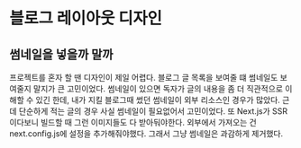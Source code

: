 # 블로그 레이아웃 디자인

## 썸네일을 넣을까 말까 

프로젝트를 혼자 할 땐 디자인이 제일 어렵다. 블로그 글 목록을 보여줄 떄 썸네일도 보여줄지 말지가 큰 고민이었다. 썸네일이 있으면 독자가 글의 내용을 좀 더 직관적으로 이해할 수 있긴 한데, 내가 지킬 블로그때 썼던 썸네일이 외부 리소스인 경우가 많았다. 근데 단순하게 적는 글의 경우 사실 썸네일이 필요없어서 고민이었다. 
또 Next.js가 SSR이다보니 빌드할 때 그런 이미지들도 다 받아둬야한다. 외부에서 가져오는 건 next.config.js에 설정을 추가해줘야했다. 그래서 그냥 썸네일은 과감하게 제거했다.
